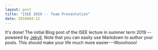 ```yaml
---
layout: post
title: "ISEE 2019 -- Team Presentation"
date: 2018904-12
---
```


It's done! The initial Blog post of the ISEE lecture in summer term 2019 -- powered by [Jekyll](http://jekyllrb.com).
Note that you can easily use Markdown to author your posts. This should make your life much more easier---Wooohooo!
